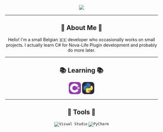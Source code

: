 <div align="center">
  <a href="https://git.io/typing-svg">
    <img src="https://readme-typing-svg.herokuapp.com/?lines=Welcome+to+my+profile;I+am+MediaGamings;A+silly+Belgian+Dev&center=true&size=30&color=#F8F8FF" height="55">
  </a>
</div>

---

<h2 align="center">👤 About Me 👤</h2>
<p align="center">
  Hello! I'm a small Belgian 🇧🇪 developer who occasionally works on small projects. I actually learn C# for Nova-Life Plugin development and probably do more later.
</p>

---

<h2 align="center">📚 Learning 📚</h2>
<p align="center">
  <code><img title="CSharp" height="40" src="https://github.com/tandpfun/skill-icons/blob/main/icons/CS.svg"></code>
  <code><img title="Python" height="40" src="https://github.com/tandpfun/skill-icons/blob/main/icons/Python-Dark.svg"></code>
</p>

---

<h2 align="center">🔧 Tools 🔧</h2>
<p align="center">
  <code><img title="Visual Studio" height="40" src="https://github.com/MediaGamings/skill-icons/blob/main/icons/VisualStudio-Light.svg"></code>
  <code><img title="PyCharm" height="40" src="https://github.com/MediaGamings/skill-icons/blob/main/icons/PyCharm-Light.svg"></code>
</p>
